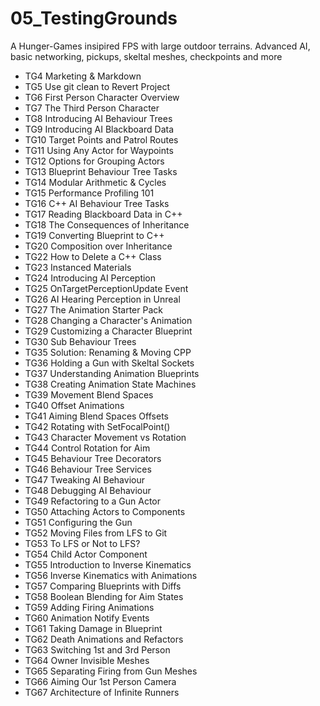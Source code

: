 # 05_TestingGrounds
A Hunger-Games insipired FPS with large outdoor terrains.  Advanced AI, basic networking, pickups, skeltal meshes, checkpoints and more

- TG4 Marketing & Markdown
- TG5 Use git clean to Revert Project
- TG6 First Person Character Overview
- TG7 The Third Person Character
- TG8 Introducing AI Behaviour Trees
- TG9 Introducing AI Blackboard Data
- TG10 Target Points and Patrol Routes
- TG11 Using Any Actor for Waypoints
- TG12 Options for Grouping Actors
- TG13 Blueprint Behaviour Tree Tasks
- TG14 Modular Arithmetic & Cycles
- TG15 Performance Profiling 101
- TG16 C++ AI Behaviour Tree Tasks
- TG17 Reading Blackboard Data in C++
- TG18 The Consequences of Inheritance
- TG19 Converting Blueprint to C++
- TG20 Composition over Inheritance
- TG22 How to Delete a C++ Class
- TG23 Instanced Materials
- TG24 Introducing AI Perception
- TG25 OnTargetPerceptionUpdate Event
- TG26 AI Hearing Perception in Unreal
- TG27 The Animation Starter Pack
- TG28 Changing a Character's Animation
- TG29 Customizing a Character Blueprint
- TG30 Sub Behaviour Trees
- TG35 Solution: Renaming & Moving CPP
- TG36 Holding a Gun with Skeltal Sockets
- TG37 Understanding Animation Blueprints
- TG38 Creating Animation State Machines
- TG39 Movement Blend Spaces
- TG40 Offset Animations
- TG41 Aiming Blend Spaces Offsets
- TG42 Rotating with SetFocalPoint()
- TG43 Character Movement vs Rotation
- TG44 Control Rotation for Aim
- TG45 Behaviour Tree Decorators
- TG46 Behaviour Tree Services
- TG47 Tweaking AI Behaviour
- TG48 Debugging AI Behaviour
- TG49 Refactoring to a Gun Actor
- TG50 Attaching Actors to Components
- TG51 Configuring the Gun
- TG52 Moving Files from LFS to Git
- TG53 To LFS or Not to LFS?
- TG54 Child Actor Component
- TG55 Introduction to Inverse Kinematics
- TG56 Inverse Kinematics with Animations
- TG57 Comparing Blueprints with Diffs
- TG58 Boolean Blending for Aim States
- TG59 Adding Firing Animations
- TG60 Animation Notify Events
- TG61 Taking Damage in Blueprint
- TG62 Death Animations and Refactors
- TG63 Switching 1st and 3rd Person
- TG64 Owner Invisible Meshes
- TG65 Separating Firing from Gun Meshes
- TG66 Aiming Our 1st Person Camera
- TG67 Architecture of Infinite Runners